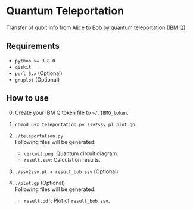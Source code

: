 # Quantum Teleportation

Transfer of qubit info from Alice to Bob by quantum teleportation (IBM Q).

<!-- ================================================================================ -->
<!-- ================================================================================ -->
## Requirements

* `python >= 3.8.0`
* `qiskit`
* `perl 5.x` (Optional)
* `gnuplot` (Optional)

<!-- ================================================================================ -->
<!-- ================================================================================ -->
## How to use

0. Create your IBM Q token file to `~/.IBMQ_token`.

1. `chmod u+x teleportation.py ssv2ssv.pl plot.gp`.

2. `./teleportation.py`  
   Following files will be generated:
   * `circuit.png`: Quantum circuit diagram.
   * `result.ssv`: Calculation results.

3. `./ssv2ssv.pl > result_bob.ssv` (Optional)
   
4. `./plot.gp` (Optional)  
   Following files will be generated:
   * `result.pdf`: Plot of `result_bob.ssv`.
